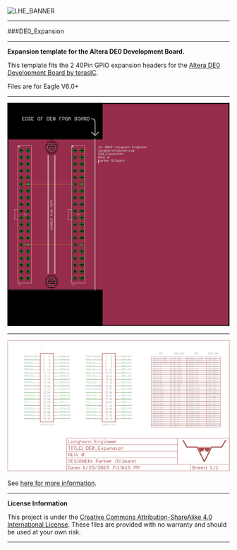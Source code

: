 ![LHE_BANNER](LHE_BANNER.png)
***
###DE0_Expansion
***
**Expansion template for the Altera DE0 Development Board.**

This template fits the 2 40Pin GPIO expansion headers for the [Altera DE0 Development Board by terasIC](http://www.terasic.com.tw/cgi-bin/page/archive.pl?Language=English&No=364). 

Files are for Eagle V6.0+ 

***
![Layout Image](Layout.png)

***
![Schematic Image](Schematic.png)

See [here for more information](http://longhornengineer.com/category/projects/hardware/de0-expansion-template/).

***
**License Information**

This project is under the [Creative Commons Attribution-ShareAlike 4.0 International License](LICENSE.md). These files are provided with no warranty and should be used at your own risk. 

***